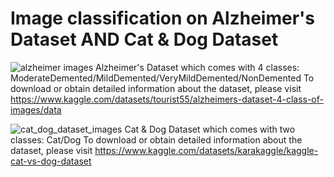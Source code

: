 # Image classification on Alzheimer's Dataset AND Cat & Dog Dataset
![alzheimer images](https://github.com/gbulbul/Alzheimer-s-Dataset/assets/79763247/4ae19830-4995-49b2-88a7-cfff529c9fdd)
Alzheimer's Dataset which comes with 4 classes: ModerateDemented/MildDemented/VeryMildDemented/NonDemented
To download or obtain detailed information about the dataset, please visit https://www.kaggle.com/datasets/tourist55/alzheimers-dataset-4-class-of-images/data

![cat_dog_dataset_images](https://github.com/gbulbul/Image-classification-on-Alzheimer-s-dataset-AND-Cat-Dog-dataset/assets/79763247/a8d4f4ad-a9ba-4fd8-985d-235cfafd236c)
Cat & Dog Dataset which comes with two classes: Cat/Dog
To download or obtain detailed information about the dataset, please visit https://www.kaggle.com/datasets/karakaggle/kaggle-cat-vs-dog-dataset
